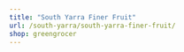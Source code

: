```yaml
---
title: "South Yarra Finer Fruit"
url: /south-yarra/south-yarra-finer-fruit/
shop: greengrocer
---
```

